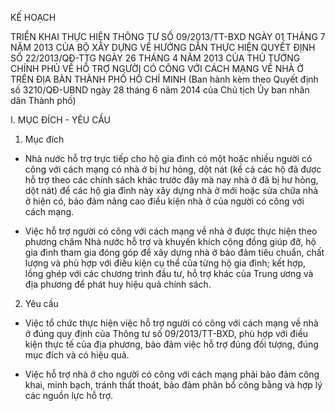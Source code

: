 KẾ HOẠCH

TRIỂN KHAI THỰC HIỆN THÔNG TƯ SỐ 09/2013/TT-BXD NGÀY 01 THÁNG 7 NĂM 2013 CỦA BỘ XÂY DỰNG VỀ HƯỚNG DẪN THỰC HIỆN QUYẾT ĐỊNH SỐ 22/2013/QĐ-TTG NGÀY 26 THÁNG 4 NĂM 2013 CỦA THỦ TƯỚNG CHÍNH PHỦ VỀ HỖ TRỢ NGƯỜI CÓ CÔNG VỚI CÁCH MẠNG VỀ NHÀ Ở TRÊN ĐỊA BÀN THÀNH PHỐ HỒ CHÍ MINH (Ban hành kèm theo Quyết định số 3210/QĐ-UBND ngày 28 tháng 6 năm 2014 của Chủ tịch Ủy ban nhân dân Thành phố)

I. MỤC ĐÍCH - YÊU CẦU

1. Mục đích

- Nhà nước hỗ trợ trực tiếp cho hộ gia đình có một hoặc nhiều người có công với cách mạng có nhà ở bị hư hỏng, dột nát (kể cả các hộ đã được hỗ trợ theo các chính sách khác trước đây mà nay nhà ở đã bị hư hỏng, dột nát) để các hộ gia đình này xây dựng nhà ở mới hoặc sửa chữa nhà ở hiện có, bảo đảm nâng cao điều kiện nhà ở của người có công với cách mạng.

- Việc hỗ trợ người có công với cách mạng về nhà ở được thực hiện theo phương châm Nhà nước hỗ trợ và khuyến khích cộng đồng giúp đỡ, hộ gia đình tham gia đóng góp để xây dựng nhà ở bảo đảm tiêu chuẩn, chất lượng và phù hợp với điều kiện cụ thể của từng hộ gia đình; kết hợp, lồng ghép với các chương trình đầu tư, hỗ trợ khác của Trung ương và địa phương để phát huy hiệu quả chính sách.

2. Yêu cầu

- Việc tổ chức thực hiện việc hỗ trợ người có công với cách mạng về nhà ở đúng quy định của Thông tư số 09/2013/TT-BXD, phù hợp với điều kiện thực tế của địa phương, bảo đảm việc hỗ trợ đúng đối tượng, đúng mục đích và có hiệu quả.

- Việc hỗ trợ nhà ở cho người có công với cách mạng phải bảo đảm công khai, minh bạch, tránh thất thoát, bảo đảm phân bổ công bằng và hợp lý các nguồn lực hỗ trợ.